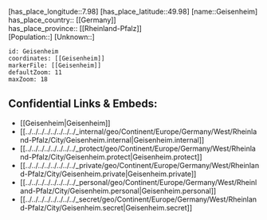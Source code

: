 ﻿---
location: [49.98,7.98] 
mapzoom: [7,12] 
mapmarker: city 
type: City
tags:
- geo/City


SpocWebEntityId: 30394
isDeleted: false
confidential: public

---
[has_place_longitude::7.98] 
[has_place_latitude::49.98] 
[name::Geisenheim] 
has_place_country:: [[Germany]]  
has_place_province:: [[Rheinland-Pfalz]]  
[Population::] 
[Unknown::] 


```leaflet
id: Geisenheim
coordinates: [[Geisenheim]] 
markerFile: [[Geisenheim]] 
defaultZoom: 11 
maxZoom: 18
```


## Confidential Links & Embeds: 
- [[Geisenheim|Geisenheim]]  
- [[../../../../../../../../_internal/geo/Continent/Europe/Germany/West/Rheinland-Pfalz/City/Geisenheim.internal|Geisenheim.internal]] 
- [[../../../../../../../../_protect/geo/Continent/Europe/Germany/West/Rheinland-Pfalz/City/Geisenheim.protect|Geisenheim.protect]] 
- [[../../../../../../../../_private/geo/Continent/Europe/Germany/West/Rheinland-Pfalz/City/Geisenheim.private|Geisenheim.private]] 
- [[../../../../../../../../_personal/geo/Continent/Europe/Germany/West/Rheinland-Pfalz/City/Geisenheim.personal|Geisenheim.personal]] 
- [[../../../../../../../../_secret/geo/Continent/Europe/Germany/West/Rheinland-Pfalz/City/Geisenheim.secret|Geisenheim.secret]] 
